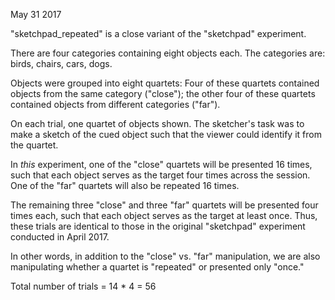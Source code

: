 May 31 2017

"sketchpad_repeated" is a close variant of the "sketchpad" experiment.

There are four categories containing eight objects each. 
The categories are: birds, chairs, cars, dogs. 

Objects were grouped into eight quartets:
Four of these quartets contained objects from the same category ("close");
the other four of these quartets contained objects from different categories ("far").

On each trial, one quartet of objects shown. The sketcher's task was to make a sketch of the cued object such that the viewer could identify it from the quartet. 

In *this* experiment, one of the "close" quartets will be presented 16 times, such that each object serves as the target four times across the session. 
One of the "far" quartets will also be repeated 16 times. 

The remaining three "close" and three "far" quartets will be presented four times each, such that each object serves as the target at least once. Thus, these trials are identical to those in the original "sketchpad" experiment conducted in April 2017. 

In other words, in addition to the "close" vs. "far" manipulation, we are also manipulating whether a quartet is "repeated" or presented only "once." 

Total number of trials = 14 * 4 = 56